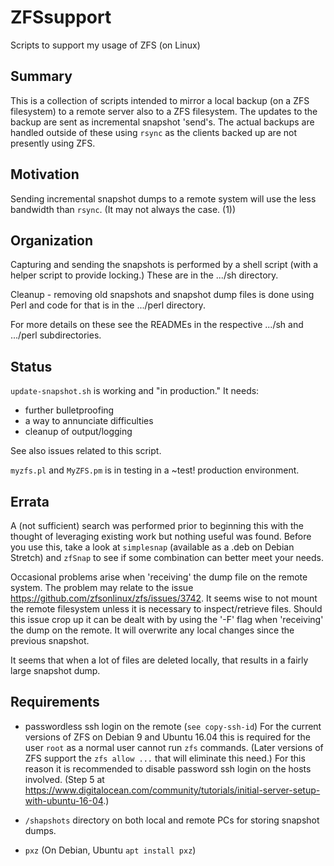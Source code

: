 # ZFSsupport

Scripts to support my usage of ZFS (on Linux)

## Summary

This is a collection of scripts intended to mirror a local backup (on a ZFS
filesystem) to a remote server also to a ZFS filesystem. The updates to the
backup are sent as incremental snapshot 'send's. The actual backups are
handled outside of these using `rsync` as the clients backed up are not
presently using ZFS.

## Motivation

Sending incremental snapshot dumps to a remote system will
use the less bandwidth than `rsync`. (It may not always the case. (1))

## Organization

Capturing and sending the snapshots is performed by a shell script (with a 
helper script to provide locking.) These are in the .../sh directory.

Cleanup - removing old snapshots and snapshot dump files is done using Perl
and code for that is in the .../perl directory. 

For more details on these see the READMEs in the respective .../sh and 
.../perl subdirectories.

## Status

`update-snapshot.sh` is working and "in production." It needs:

* further bulletproofing
* a way to annunciate difficulties
* cleanup of output/logging

See also issues related to this script.

`myzfs.pl` and `MyZFS.pm` is in testing in a ~test! production environment.

## Errata

A (not sufficient) search was performed prior to beginning this with the
thought of leveraging existing work but nothing useful was found. Before you
use this, take a look at `simplesnap` (available as a .deb on Debian Stretch)
and `zfSnap` to see if some combination can better meet your needs.

Occasional problems arise when 'receiving' the dump file on the remote 
system. The problem may relate to the issue 
https://github.com/zfsonlinux/zfs/issues/3742. It seems wise to not mount the
remote filesystem unless it is necessary to inspect/retrieve files. Should
this issue crop up it can be dealt with by using the '-F' flag when 'receiving'
the dump on the remote. It will overwrite any local changes since the previous
snapshot.

It seems that when a lot of files are deleted locally, that results in a
fairly large snapshot dump.

## Requirements

* passwordless ssh login on the remote (`see copy-ssh-id`) For the current
versions of ZFS on Debian 9 and  Ubuntu 16.04 this is required for the user
`root` as a normal user cannot run `zfs` commands. (Later versions of ZFS
support the `zfs allow ...` that will eliminate this need.) For this reason
it is recommended to disable password ssh login on the hosts involved. (Step
5 at https://www.digitalocean.com/community/tutorials/initial-server-setup-with-ubuntu-16-04.)

* `/shapshots` directory on both local and remote PCs for storing snapshot dumps.
* `pxz` (On Debian, Ubuntu `apt install pxz`) 

